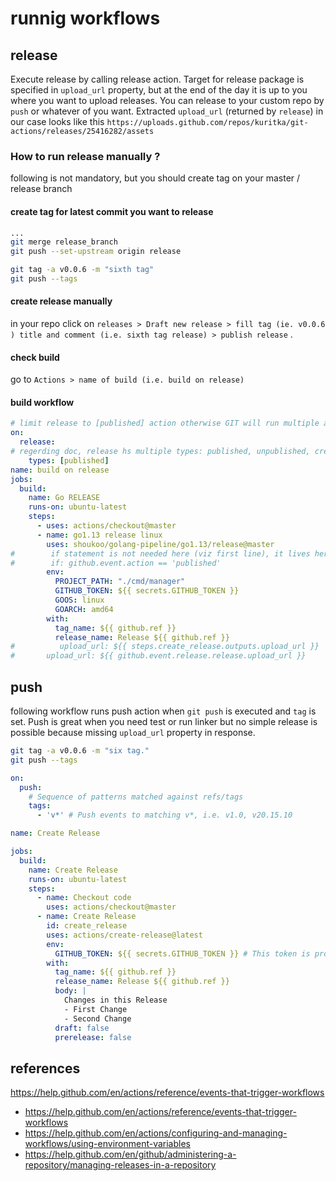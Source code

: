 # runnig workflows

## release

Execute release by calling release action. Target for release package is specified in `upload_url` property, 
but at the end of the day it is up to you where you want to upload releases. You can release to your custom repo by `push` or whatever of you want.
Extracted `upload_url` (returned by `release`)  in our case looks like this `https://uploads.github.com/repos/kuritka/git-actions/releases/25416282/assets`




### How to run release manually ?

following is not mandatory, but you should create tag on your master / release branch


#### create tag for latest commit you want to release
```bash
...
git merge release_branch
git push --set-upstream origin release

git tag -a v0.0.6 -m "sixth tag"
git push --tags
```

#### create release manually 
in your repo click on `releases > Draft new release > fill tag (ie. v0.0.6 ) title and comment (i.e. sixth tag release) > publish release` .

#### check build
go to `Actions > name of build (i.e. build on release) ` 

#### build workflow

```yaml
# limit release to [published] action otherwise GIT will run multiple actions which runs multiple builds simultaneously
on:
  release:
# regerding doc, release hs multiple types: published, unpublished, created, edited, deleted, prereleased
    types: [published]
name: build on release
jobs:
  build:
    name: Go RELEASE
    runs-on: ubuntu-latest
    steps:
      - uses: actions/checkout@master
      - name: go1.13 release linux
        uses: shoukoo/golang-pipeline/go1.13/release@master
#        if statement is not needed here (viz first line), it lives here only for demonstrative purposes
#        if: github.event.action == 'published'
        env:
          PROJECT_PATH: "./cmd/manager"
          GITHUB_TOKEN: ${{ secrets.GITHUB_TOKEN }}
          GOOS: linux
          GOARCH: amd64
        with:
          tag_name: ${{ github.ref }}
          release_name: Release ${{ github.ref }}
#          upload_url: ${{ steps.create_release.outputs.upload_url }}
#       upload_url: ${{ github.event.release.release.upload_url }}
```

## push

following workflow runs push action when `git push` is executed and `tag` is set. Push is great 
when you need test or run linker but no simple release is possible because missing `upload_url` property in response.


```bash
git tag -a v0.0.6 -m "six tag."
git push --tags
```

```yaml
on:
  push:
    # Sequence of patterns matched against refs/tags
    tags:
      - 'v*' # Push events to matching v*, i.e. v1.0, v20.15.10

name: Create Release

jobs:
  build:
    name: Create Release
    runs-on: ubuntu-latest
    steps:
      - name: Checkout code
        uses: actions/checkout@master
      - name: Create Release
        id: create_release
        uses: actions/create-release@latest
        env:
          GITHUB_TOKEN: ${{ secrets.GITHUB_TOKEN }} # This token is provided by Actions, you do not need to create your own token
        with:
          tag_name: ${{ github.ref }}
          release_name: Release ${{ github.ref }}
          body: |
            Changes in this Release
            - First Change
            - Second Change
          draft: false
          prerelease: false
```


## references
https://help.github.com/en/actions/reference/events-that-trigger-workflows
 - https://help.github.com/en/actions/reference/events-that-trigger-workflows
 - https://help.github.com/en/actions/configuring-and-managing-workflows/using-environment-variables
 - https://help.github.com/en/github/administering-a-repository/managing-releases-in-a-repository
 
